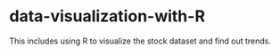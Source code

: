 # data-visualization-with-R
This includes using R to visualize the stock dataset and find out trends. 
